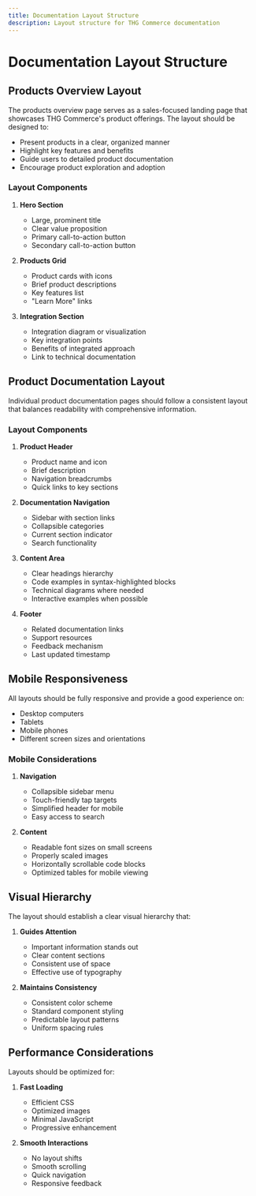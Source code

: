 ```yaml
---
title: Documentation Layout Structure
description: Layout structure for THG Commerce documentation
---
```


# Documentation Layout Structure

## Products Overview Layout

The products overview page serves as a sales-focused landing page that showcases THG Commerce's product offerings. The layout should be designed to:

- Present products in a clear, organized manner
- Highlight key features and benefits
- Guide users to detailed product documentation
- Encourage product exploration and adoption

### Layout Components

1. **Hero Section**
   - Large, prominent title
   - Clear value proposition
   - Primary call-to-action button
   - Secondary call-to-action button

2. **Products Grid**
   - Product cards with icons
   - Brief product descriptions
   - Key features list
   - "Learn More" links

3. **Integration Section**
   - Integration diagram or visualization
   - Key integration points
   - Benefits of integrated approach
   - Link to technical documentation

## Product Documentation Layout

Individual product documentation pages should follow a consistent layout that balances readability with comprehensive information.

### Layout Components

1. **Product Header**
   - Product name and icon
   - Brief description
   - Navigation breadcrumbs
   - Quick links to key sections

2. **Documentation Navigation**
   - Sidebar with section links
   - Collapsible categories
   - Current section indicator
   - Search functionality

3. **Content Area**
   - Clear headings hierarchy
   - Code examples in syntax-highlighted blocks
   - Technical diagrams where needed
   - Interactive examples when possible

4. **Footer**
   - Related documentation links
   - Support resources
   - Feedback mechanism
   - Last updated timestamp

## Mobile Responsiveness

All layouts should be fully responsive and provide a good experience on:

- Desktop computers
- Tablets
- Mobile phones
- Different screen sizes and orientations

### Mobile Considerations

1. **Navigation**
   - Collapsible sidebar menu
   - Touch-friendly tap targets
   - Simplified header for mobile
   - Easy access to search

2. **Content**
   - Readable font sizes on small screens
   - Properly scaled images
   - Horizontally scrollable code blocks
   - Optimized tables for mobile viewing

## Visual Hierarchy

The layout should establish a clear visual hierarchy that:

1. **Guides Attention**
   - Important information stands out
   - Clear content sections
   - Consistent use of space
   - Effective use of typography

2. **Maintains Consistency**
   - Consistent color scheme
   - Standard component styling
   - Predictable layout patterns
   - Uniform spacing rules

## Performance Considerations

Layouts should be optimized for:

1. **Fast Loading**
   - Efficient CSS
   - Optimized images
   - Minimal JavaScript
   - Progressive enhancement

2. **Smooth Interactions**
   - No layout shifts
   - Smooth scrolling
   - Quick navigation
   - Responsive feedback
